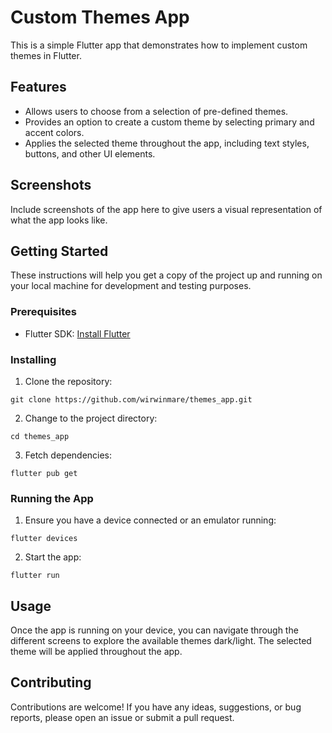 # Custom Themes App

This is a simple Flutter app that demonstrates how to implement custom themes in Flutter.

## Features

- Allows users to choose from a selection of pre-defined themes.
- Provides an option to create a custom theme by selecting primary and accent colors.
- Applies the selected theme throughout the app, including text styles, buttons, and other UI elements.

## Screenshots

Include screenshots of the app here to give users a visual representation of what the app looks like.

## Getting Started

These instructions will help you get a copy of the project up and running on your local machine for development and testing purposes.

### Prerequisites

- Flutter SDK: [Install Flutter](https://flutter.dev/docs/get-started/install)

### Installing

1. Clone the repository:

```
git clone https://github.com/wirwinmare/themes_app.git
```

2. Change to the project directory:

```
cd themes_app
```

3. Fetch dependencies:

```
flutter pub get
```

### Running the App

1. Ensure you have a device connected or an emulator running:

```
flutter devices
```

2. Start the app:

```
flutter run
```

## Usage

Once the app is running on your device, you can navigate through the different screens to explore the available themes dark/light. The selected theme will be applied throughout the app.

## Contributing

Contributions are welcome! If you have any ideas, suggestions, or bug reports, please open an issue or submit a pull request.
